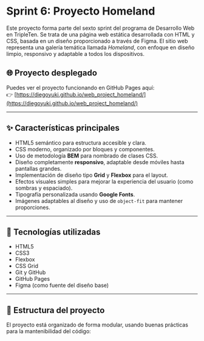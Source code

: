 # Sprint 6: Proyecto Homeland

Este proyecto forma parte del sexto sprint del programa de Desarrollo Web en TripleTen. Se trata de una página web estática desarrollada con HTML y CSS, basada en un diseño proporcionado a través de Figma. El sitio web representa una galería temática llamada *Homeland*, con enfoque en diseño limpio, responsivo y adaptable a todos los dispositivos.

## 🌐 Proyecto desplegado

Puedes ver el proyecto funcionando en GitHub Pages aquí:  
👉 [https://diegoyuki.github.io/web_project_homeland/](https://diegoyuki.github.io/web_project_homeland/)

---

## ✨ Características principales

- HTML5 semántico para estructura accesible y clara.
- CSS moderno, organizado por bloques y componentes.
- Uso de metodología **BEM** para nombrado de clases CSS.
- Diseño completamente **responsivo**, adaptable desde móviles hasta pantallas grandes.
- Implementación de diseño tipo **Grid** y **Flexbox** para el layout.
- Efectos visuales simples para mejorar la experiencia del usuario (como sombras y espaciado).
- Tipografía personalizada usando **Google Fonts**.
- Imágenes adaptables al diseño y uso de `object-fit` para mantener proporciones.

---

## 🧱 Tecnologías utilizadas

- HTML5
- CSS3
- Flexbox
- CSS Grid
- Git y GitHub
- GitHub Pages
- Figma (como fuente del diseño base)

---

## 📁 Estructura del proyecto

El proyecto está organizado de forma modular, usando buenas prácticas para la mantenibilidad del código:

